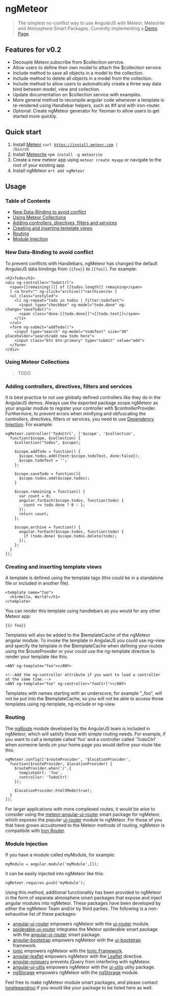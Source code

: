 ngMeteor
========
> The simplest no-conflict way to use AngularJS with Meteor, Meteorite and Atmosphere Smart Packages.
> Currently implementing a [Demo Page](http://ng.meteor.com).

## Features for v0.2
* Decouple Meteor.subscribe from $collection service.
* Allow users to define their own model to attach the $collection service.
* Include method to save all objects in a model to the collection.
* Include method to delete all objects in a model from the collection.
* Include method to allow users to automatically create a three way data bind between model, view and collection.
* Update documentation on $collection service with examples.
* More general method to recompile angular code whenever a template is re-rendered using Handlebar helpers, such as #if and with iron-router.
* Optional: Create ngMeteor generator for Yeoman to allow users to get started more quickly.

## Quick start
1. Install [Meteor](http://docs.meteor.com/#quickstart) <code>curl https://install.meteor.com | /bin/sh</code>
2. Install [Meteorite](https://github.com/oortcloud/meteorite#installing-meteorite) <code>npm install -g meteorite</code>
3. Create a new meteor app using <code>meteor create myapp</code> or navigate to the root of your existing app.
4. Install ngMeteor <code>mrt add ngMeteor</code>


## Usage
### Table of Contents
- [New Data-Binding to avoid conflict](https://github.com/loneleeandroo/ngMeteor#new-data-binding-to-avoid-conflict)
- [Using Meteor Collections](https://github.com/loneleeandroo/ngMeteor#using-meteor-collections)
- [Adding controllers, directives, filters and services](https://github.com/loneleeandroo/ngMeteor#adding-controllers-directives-filters-and-services)
- [Creating and inserting template views](https://github.com/loneleeandroo/ngMeteor#creating-and-inserting-template-views)
- [Routing](https://github.com/loneleeandroo/ngMeteor#routing)
- [Module Injection](https://github.com/loneleeandroo/ngMeteor#module-injection)

### New Data-Binding to avoid conflict
To prevent conflicts with Handlebars, ngMeteor has changed the default AngularJS data bindings from <code>{{foo}}</code> to <code>[[foo]]</code>. For example:

    <h2>Todo</h2>
    <div ng-controller="TodoCtrl">
      <span>[[remaining()]] of [[todos.length]] remaining</span>
      [ <a href="" ng-click="archive()">archive</a> ]
      <ul class="unstyled">
        <li ng-repeat="todo in todos | filter:todoText">
          <input type="checkbox" ng-model="todo.done" ng-change="saveTodo()">
          <span class="done-[[todo.done]]">[[todo.text]]</span>
        </li>
      </ul>
      <form ng-submit="addTodo()">
        <input type="search" ng-model="todoText" size="30" placeholder="search/add new todo here">
        <input class="btn btn-primary" type="submit" value="add">
      </form>
    </div>

### Using Meteor Collections
> TODO

### Adding controllers, directives, filters and services
It is best practice to not use globally defined controllers like they do in the AngularJS demos. Always use the exported package scope ngMeteor as your angular module to register your controller with $controllerProvider. Furthermore, to prevent errors when minifying and obfuscating the controllers, directives, filters or services, you need to use [Dependency Injection](http://docs.angularjs.org/guide/di). For example:

    ngMeteor.controller('TodoCtrl', ['$scope', '$collection',
      function($scope, $collection) {
        $collection("todos", $scope);
       
        $scope.addTodo = function() {
          $scope.todos.add({text:$scope.todoText, done:false});
          $scope.todoText = '';
        };

        $scope.saveTodo = function(){
          $scope.todos.add($scope.todos);
        }
       
        $scope.remaining = function() {
          var count = 0;
          angular.forEach($scope.todos, function(todo) {
            count += todo.done ? 0 : 1;
          });
          return count;
        };
       
        $scope.archive = function() {
          angular.forEach($scope.todos, function(todo) {
            if (todo.done) $scope.todos.delete(todo);
          });
        };
      }
    ]);

### Creating and inserting template views
A template is defined using the template tags (this could be in a standalone file or included in another file).

    <template name="foo">
      <h1>Hello, World!</h1>
    </template>

You can render this template using handlebars as you would for any other Meteor app:

    {{> foo}}

Templates will also be added to the $templateCache of the ngMeteor angular module. To invoke the template in AngularJS you could use ng-view and specify the template in the $templateCache when defining your routes using the $routeProvider or your could use the ng-template directive to render your template like this:

    <ANY ng-template="foo"></ANY>

    <!--Add the ng-controller attribute if you want to load a controller at the same time.-->    
    <ANY ng-template="foo" ng-controller="fooCtrl"></ANY>
    
Templates with names starting with an underscore, for example "_foo", will not be put into the $templateCache, so you will not be able to access those templates using ng-template, ng-include or ng-view.

### Routing
The [ngRoute](http://docs.angularjs.org/api/ngRoute) module developed by the AngularJS team is included in ngMeteor, which will satisfy those with simple routing needs. For example, if you want to call a template called 'foo' and a controller called 'TodoCtrl' when someone lands on your home page you would define your route like this:

    ngMeteor.config(['$routeProvider', '$locationProvider',
      function($routeProvider, $locationProvider) {
        $routeProvider.when('/',{
          templateUrl: 'foo',
          controller: 'TodoCtrl'
        });
          
        $locationProvider.html5Mode(true);
      }
    ]);

For larger applications with more complexed routes, it would be wise to consider using the [meteor-angular-ui-router](https://github.com/ccll/meteor-angular-ui-router) smart package for ngMeteor, which exposes the popular [ui-router](https://github.com/angular-ui/ui-router) module to ngMeteor. For those of you that have grown accustomed to the Meteor methods of routing, ngMeteor is compatibile with [Iron Router](https://github.com/EventedMind/iron-router).

### Module Injection
If you have a module called myModule, for example:

    myModule = angular.module('myModule',[]);

it can be easily injected into ngMeteor like this:

    ngMeteor.requires.push('myModule');

Using this method, additional functionality has been provided to ngMeteor in the form of separate atmosphere smart packages that expose and inject angular modules into ngMeteor. These packages have been developed by either the ngMeteor Team and/or by third parties. The following is a non-exhaustive list of these packages:

- [angular-ui-router](https://github.com/ccll/meteor-angular-ui-router) empowers ngMeteor with the [ui-router](https://github.com/angular-ui/ui-router) module.
- [spiderable-ui-router](https://github.com/ccll/meteor-spiderable-ui-router) integrates the Meteor spiderable smart package with the [angular-ui-router](https://github.com/ccll/meteor-angular-ui-router) smart package.
- [angular-bootstrap](https://github.com/ccll/meteor-angular-bootstrap) empowers ngMeteor with the [ui-bootstrap](http://angular-ui.github.io/bootstrap/) framework.
- [ionic](https://github.com/cramrov/meteor-ionic) empowers ngMeteor with the [Ionic Framework](http://ionicframework.com/).
- [angular-leaflet](https://github.com/QaDeS/meteor-angularjs-leaflet) empowers ngMeteor with the [Leaflet](https://github.com/tombatossals/angular-leaflet-directive) directive.
- [angular-nojquery](https://github.com/QaDeS/meteor-angularjs-nojquery) prevents jQuery from interfering with ngMeteor.
- [angular-ui-utlis](https://github.com/pscanf/meteor-angular-ui-utils) empowers ngMeteor with the [ui-utlis](http://angular-ui.github.io/ui-utils/) utiliy package.
- [ngStorage](https://github.com/pscanf/meteor-ngStorage) empowers ngMeteor with the [ngStorage](https://github.com/gsklee/ngStorage) module.

Feel free to make ngMeteor module smart packages, and please contact [loneleeandroo](https://github.com/loneleeandroo) if you would like your package to be listed here as well.
